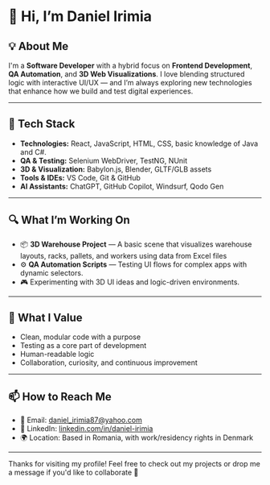 # 👋 Hi, I’m Daniel Irimia

## 💡 About Me  
I'm a **Software Developer** with a hybrid focus on **Frontend Development**, **QA Automation**, and **3D Web Visualizations**. I love blending structured logic with interactive UI/UX — and I’m always exploring new technologies that enhance how we build and test digital experiences.

---

## 🧰 Tech Stack

- **Technologies:** React, JavaScript, HTML, CSS, basic knowledge of Java and C#. 
- **QA & Testing:** Selenium WebDriver, TestNG, NUnit  
- **3D & Visualization:** Babylon.js, Blender, GLTF/GLB assets  
- **Tools & IDEs:** VS Code, Git & GitHub  
- **AI Assistants:** ChatGPT, GitHub Copilot, Windsurf, Qodo Gen

---

## 🔍 What I’m Working On

- 📦 **3D Warehouse Project** — A basic scene that visualizes warehouse layouts, racks, pallets, and workers using data from Excel files  
- ⚙️ **QA Automation Scripts** — Testing UI flows for complex apps with dynamic selectors.  
- 🎮 Experimenting with 3D UI ideas and logic-driven environments.

---

## 🎯 What I Value

- Clean, modular code with a purpose  
- Testing as a core part of development  
- Human-readable logic  
- Collaboration, curiosity, and continuous improvement  

---

## 📫 How to Reach Me

- 📩 Email: [daniel_irimia87@yahoo.com](daniel_irimia87@yahoo.com) 
- 💼 LinkedIn: [linkedin.com/in/daniel-irimia](https://www.linkedin.com/in/daniel-irimia)  
- 🌍 Location: Based in Romania, with work/residency rights in Denmark

---

Thanks for visiting my profile! Feel free to check out my projects or drop me a message if you'd like to collaborate 🤝
